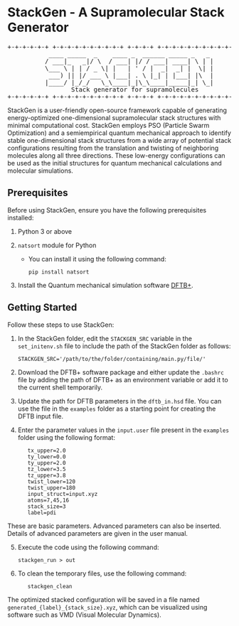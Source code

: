 # StackGen - A Supramolecular Stack Generator

<pre>
+-+-+-+-+-+ +-+-+-+-+-+-+-+-+-+ +-+-+-+ +-+-+-+-+-+-+-+-+-+-+-+-+-+-+
           ____ _____  _    ____ _  ______ _____ _   _
          / ___|_   _|/ \  / ___| |/ / ___| ____| \ | |
          \___ \ | | / _ \| |   | ' / |  _|  _| |  \| |
           ___) || |/ ___ \ |___| . \ |_| | |___| |\  |
          |____/ |_/_/   \_\____|_|\_\____|_____|_| \_|
                 Stack generator for supramolecules
+-+-+-+-+-+ +-+-+-+-+-+-+-+-+-+ +-+-+-+ +-+-+-+-+-+-+-+-+-+-+-+-+-+-+
</pre>


StackGen is a user-friendly open-source framework capable of generating energy-optimized one-dimensional supramolecular stack structures with minimal computational cost. StackGen employs PSO (Particle Swarm Optimization) and a semiempirical quantum mechanical approach to identify stable one-dimensional stack structures from a wide array of potential stack configurations resulting from the translation and twisting of neighboring molecules along all three directions. These low-energy configurations can be used as the initial structures for quantum mechanical calculations and molecular simulations.

## Prerequisites

Before using StackGen, ensure you have the following prerequisites installed:

1. Python 3 or above
2. `natsort` module for Python
   - You can install it using the following command:
     ```
     pip install natsort
     ```

3. Install the Quantum mechanical simulation software [DFTB+](https://dftbplus.org/download).

## Getting Started

Follow these steps to use StackGen:

1. In the StackGen folder, edit the `STACKGEN_SRC` variable in the `set_initenv.sh` file to include the path of the StackGen folder as follows:
	```
	STACKGEN_SRC='/path/to/the/folder/containing/main.py/file/'
	```

2. Download the DFTB+ software package and either update the `.bashrc` file by adding the path of DFTB+ as an environment variable or add it to the current shell temporarily.

3. Update the path for DFTB parameters in the `dftb_in.hsd` file. You can use the file in the `examples` folder as a starting point for creating the DFTB input file.

4. Enter the parameter values in the `input.user` file present in the `examples` folder using the following format:
	```
       tx_upper=2.0 
       ty_lower=0.0 
       ty_upper=2.0 
       tz_lower=3.5 
       tz_upper=3.8 
       twist_lower=120 
       twist_upper=180 
       input_struct=input.xyz 
       atoms=7,45,16 
       stack_size=3 
       label=pdi 
	```

  These are basic parameters. Advanced parameters can also be inserted. Details of advanced parameters are given in the user manual.

5. Execute the code using the following command:
	```
	stackgen_run > out
	```

6. To clean the temporary files, use the following command:
	```
       stackgen_clean 
	```


The optimized stacked configuration will be saved in a file named `generated_{label}_{stack_size}.xyz`, which can be visualized using software such as VMD (Visual Molecular Dynamics).


